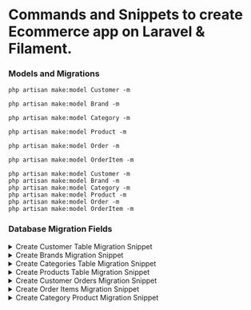 # Commands and Snippets to create Ecommerce app on Laravel & Filament.

### Models and Migrations
```
php artisan make:model Customer -m
```
```
php artisan make:model Brand -m
```
```
php artisan make:model Category -m
```
```
php artisan make:model Product -m
```
```
php artisan make:model Order -m
```
```
php artisan make:model OrderItem -m
```

```
php artisan make:model Customer -m
php artisan make:model Brand -m
php artisan make:model Category -m
php artisan make:model Product -m
php artisan make:model Order -m
php artisan make:model OrderItem -m
```

### Database Migration Fields
<details>
    
  <summary>Create Customer Table Migration Snippet</summary>
    
```
    public function up(): void
    {
        Schema::create('customers', function (Blueprint $table) {
            $table->id();
            $table->string('name');
            $table->string('email')->unique();
            $table->string('phone');
            $table->date('date_of_birth');
            $table->string('address');
            $table->string('zip_code');
            $table->string('city');
            $table->timestamps();
        });
    }
```
</details>

<details>
    
  <summary>Create Brands Migration Snippet</summary>

```
public function up(): void
    {
        Schema::create('brands', function (Blueprint $table) {
            $table->id();
            $table->string(column:'name');
            $table->string(column:'slug')->unique();
            $table->string(column:'url')->nullable();
            $table->boolean(column:'is_visible')->default(value:false);
            $table->longText(column:'description')->nullable();
            $table->string(column: 'primary-hex')->nullable();
            $table->timestamps();
        });
    }
```
</details>
  
<details>
     <summary>Create Categories Table Migration Snippet</summary>

```
    public function up(): void
    {
        Schema::create('categories', function (Blueprint $table) {
            $table->id();
            $table->string(column:'name');
            $table->string(column:'slug')->unique();
            $table->foreignId(column:'parent_id')
            ->nullable()
            ->constrained(table:'categories')
            ->cascadeOnDelete();
            $table->boolean(column:'is_visible')->default(value:false);
            $table->longText(column:'description')->nullable();
            $table->timestamps();
        });
    }
```
</details>
  
<details>
    
  <summary>Create Products Table Migration Snippet</summary>

```
 public function up(): void
    {
        Schema::create('products', function (Blueprint $table) {
            $table->id();
            $table->foreignId('brand_id')
                ->constrained('brands')
                ->cascadeOnDelete();
            $table->enum('type', ['downloadable', 'deliverable'])
                ->default('deliverable');
            $table->string('name');
            $table->string('slug')->unique();
            $table->string('sku')->unique();
            $table->unsignedBigInteger('quantity');
            $table->boolean('is_visible')->default(false);
            $table->longText('description')->nullable();
            $table->decimal('price');
            $table->boolean('featured')->default(false);

            $table->timestamps();
        });
    }
```
</details>

<details>
     <summary>Create Customer Orders Migration Snippet</summary>
    
```
    public function up(): void
    {
        Schema::create('order_items', function (Blueprint $table) {
            $table->id();
            $table->foreignId('order_id')
                ->constrained('orders')
                ->cascadeOnDelete();
            $table->foreignId('product_id')
                ->constrained('products')
                ->cascadeOnDelete();
            $table->unsignedBigInteger('quantity');
            $table->decimal('unit_price', 10, 2);
            $table->timestamps();
        });
    }

```
</details>
    <details>
    
  <summary>Create Order Items Migration Snippet</summary>
  
```
    public function up(): void
    {
        Schema::create('order_items', function (Blueprint $table) {
            $table->id();
            $table->foreignId('order_id')
                ->constrained('orders')
                ->cascadeOnDelete();
            $table->foreignId('product_id')
                ->constrained('products')
                ->cascadeOnDelete();
            $table->unsignedBigInteger('quantity');
            $table->decimal('unit_price', 10, 2);
            $table->timestamps();
        });
    }
```
</details>
    <details>
    
  <summary>Create Category Product Migration Snippet</summary>

```
    public function up(): void
    {
        Schema::create('category_product', function (Blueprint $table) {
            $table->foreignId('category_id')
                ->constrained('categories')
                ->cascadeOnDelete();
            $table->foreignId('product_id')
                ->constrained('products')
                ->cascadeOnDelete();
        });
    }
```

